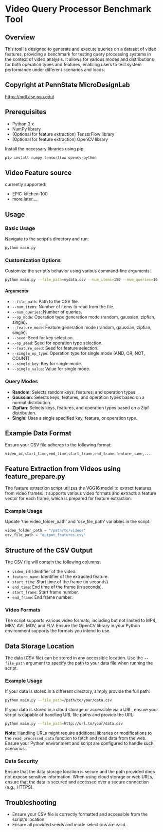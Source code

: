 # Video Query Processor Benchmark Tool


## Overview

This tool is designed to generate and execute queries on a dataset of video features, providing a benchmark for testing query processing systems in the context of video analysis. It allows for various modes and distributions for both operation types and features, enabling users to test system performance under different scenarios and loads.



## Copyright at PennState MicroDesignLab
https://mdl.cse.psu.edu/

## Prerequisites

- Python 3.x
- NumPy library
- (Optional for feature extraction) TensorFlow library
- (Optional for feature extraction) OpenCV library

Install the necessary libraries using pip:

```bash
pip install numpy tensorflow opencv-python
```

## Video Feature source
currently supported:

- EPIC-kitchen-100
- more later....


## Usage

### Basic Usage

Navigate to the script's directory and run:

```bash
python main.py
```

### Customization Options

Customize the script's behavior using various command-line arguments:

```bash
python main.py --file_path=mydata.csv --num_items=150 --num_queries=10 --op_mode=gaussian --feature_mode=zipfian --seed=42 --op_seed=43 --feature_seed=44
```

#### Arguments

- `--file_path`: Path to the CSV file.
- `--num_items`: Number of items to read from the file.
- `--num_queries`: Number of queries.
- `--op_mode`: Operation type generation mode (random, gaussian, zipfian, single).
- `--feature_mode`: Feature generation mode (random, gaussian, zipfian, single).
- `--seed`: Seed for key selection.
- `--op_seed`: Seed for operation type selection.
- `--feature_seed`: Seed for feature selection.
- `--single_op_type`: Operation type for single mode (AND, OR, NOT, COUNT).
- `--single_key`: Key for single mode.
- `--single_value`: Value for single mode.

### Query Modes

- **Random**: Selects random keys, features, and operation types.
- **Gaussian**: Selects keys, features, and operation types based on a normal distribution.
- **Zipfian**: Selects keys, features, and operation types based on a Zipf distribution.
- **Single**: Uses a single specified key, feature, or operation type.

## Example Data Format

Ensure your CSV file adheres to the following format:

```plaintext
video_id,start_time,end_time,start_frame,end_frame,feature_name,...
```

## Feature Extraction from Videos using feature_prepare.py

The feature extraction script utilizes the VGG16 model to extract features from video frames. It supports various video formats and extracts a feature vector for each frame, which is prepared for feature extraction.

### Example Usage
Update 'the video_folder_path' and 'csv_file_path' variables in the script:

```python
video_folder_path = "/path/to/videos"
csv_file_path = "output_features.csv"
```
## Structure of the CSV Output

The CSV file will contain the following columns:

- `video_id`: Identifier of the video.
- `feature_name`: Identifier of the extracted feature.
- `start_time`: Start time of the frame (in seconds).
- `end_time`: End time of the frame (in seconds).
- `start_frame`: Start frame number.
- `end_frame`: End frame number.
  
### Video Formats
The script supports various video formats, including but not limited to MP4, MKV, AVI, MOV, and FLV. Ensure the OpenCV library in your Python environment supports the formats you intend to use.





















## Data Storage Location

The data (CSV file) can be stored in any accessible location. Use the `--file_path` argument to specify the path to your data file when running the script.

### Example Usage

If your data is stored in a different directory, simply provide the full path:

```bash
python main.py --file_path=/path/to/your/data.csv
```

If your data is stored in a cloud storage or accessible via a URL, ensure your script is capable of handling URL file paths and provide the URL:

```bash
python main.py --file_path=http://url.to/your/data.csv
```

**Note**: Handling URLs might require additional libraries or modifications to the `read_processed_data` function to fetch and read data from the web. Ensure your Python environment and script are configured to handle such scenarios.

### Data Security

Ensure that the data storage location is secure and the path provided does not expose sensitive information. When using cloud storage or web URLs, ensure that the data is secured and accessed over a secure connection (e.g., HTTPS).


## Troubleshooting

- Ensure your CSV file is correctly formatted and accessible from the script's location.
- Ensure all provided seeds and mode selections are valid.
